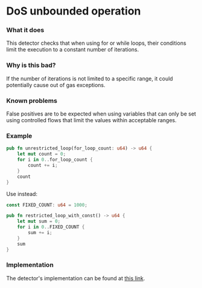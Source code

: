 # DoS unbounded operation

### What it does

This detector checks that when using for or while loops, their conditions limit the execution to a constant number of iterations.

### Why is this bad?

If the number of iterations is not limited to a specific range, it could potentially cause out of gas exceptions.

### Known problems

False positives are to be expected when using variables that can only be set using controlled flows that limit the values within acceptable ranges.

### Example

```rust
pub fn unrestricted_loop(for_loop_count: u64) -> u64 {
    let mut count = 0;
    for i in 0..for_loop_count {
        count += i;
    }
    count
}
```

Use instead:

```rust
const FIXED_COUNT: u64 = 1000;

pub fn restricted_loop_with_const() -> u64 {
    let mut sum = 0;
    for i in 0..FIXED_COUNT {
        sum += i;
    }
    sum
}
```

### Implementation

The detector's implementation can be found at [this link](https://github.com/CoinFabrik/scout-soroban/tree/main/detectors/dos-unbounded-operation).
